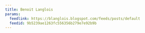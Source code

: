 ```yaml
---
title: Benoit Langlois
params:
  feedlink: https://blanglois.blogspot.com/feeds/posts/default
  feedid: 9b5239ae1263fc556356b279e7e92b9b
---
```


